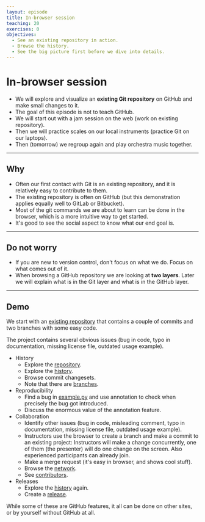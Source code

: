 ```yaml
---
layout: episode
title: In-browser session
teaching: 20
exercises: 0
objectives:
  - See an existing repository in action.
  - Browse the history.
  - See the big picture first before we dive into details.
---
```


# In-browser session

- We will explore and visualize an **existing Git repository** on GitHub and make small changes to it.
- The goal of this episode is not to teach GitHub.
- We will start out with a jam session on the web (work on existing repository).
- Then we will practice scales on our local instruments (practice Git on our laptops).
- Then (tomorrow) we regroup again and play orchestra music together.

---

## Why

- Often our first contact with Git is an existing repository, and it is
  relatively easy to contribute to them.
- The existing repository is often on GitHub (but this demonstration applies equally well to GitLab or Bitbucket).
- Most of the git commands we are about to learn can be done in the browser,
  which is a more intuitive way to get started.
- It's good to see the social aspect to know what our end goal is.

---

## Do not worry

- If you are new to version control, don't focus on what we do. Focus on what comes out of it.
- When browsing a GitHub repository we are looking at **two layers**. Later we will explain what is in the Git layer and
  what is in the GitHub layer.

---

## Demo

We start with an
[existing repository](https://github.com/coderefinery/example-project)
that contains a couple of commits and two
branches with some easy code.

The project contains several obvious issues (bug in code,
typo in documentation, missing license file, outdated usage example).

- History
  - Explore the [repository](https://github.com/coderefinery/example-project).
  - Explore the [history](https://github.com/coderefinery/example-project/commits/master).
  - Browse commit changesets.
  - Note that there are [branches](https://github.com/coderefinery/example-project/network).
- Reproducibility
  - Find a bug in
    [example.py](https://github.com/coderefinery/example-project/blob/master/example.py)
    and use annotation to check when precisely the bug got introduced.
  - Discuss the enormous value of the annotation feature.
- Collaboration
  - Identify other issues (bug in code, misleading comment, typo in
    documentation, missing license file, outdated usage example).
  - Instructors use the browser to create a branch and make a commit to an
    existing project: Instructors will make a change concurrently, one of them
    (the presenter) will do one change on the screen. Also experienced participants
    can already join.
  - Make a merge request (it's easy in browser, and shows cool stuff).
  - Browse the [network](https://github.com/coderefinery/example-project/network).
  - See [contributors](https://github.com/coderefinery/example-project/graphs/contributors).
- Releases
  - Explore the [history](https://github.com/coderefinery/example-project/commits/master) again.
  - Create a [release](https://github.com/coderefinery/example-project/releases).

While some of these are GitHub features, it all can be done on other sites, or
by yourself without GitHub at all.
